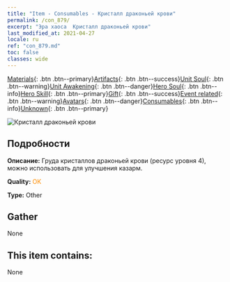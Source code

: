 ```yaml
---
title: "Item - Consumables - Кристалл драконьей крови"
permalink: /con_879/
excerpt: "Эра хаоса  Кристалл драконьей крови"
last_modified_at: 2021-04-27
locale: ru
ref: "con_879.md"
toc: false
classes: wide
---
```

 [Materials](/ItemsRU/){: .btn .btn--primary}[Artifacts](/ItemsRU/Artifacts/){: .btn .btn--success}[Unit Soul](/ItemsRU/UnitSoul/){: .btn .btn--warning}[Unit Awakening](/ItemsRU/UnitAwakening/){: .btn .btn--danger}[Hero Soul](/ItemsRU/HeroSoul/){: .btn .btn--info}[Hero Skill](/ItemsRU/HeroSkill/){: .btn .btn--primary}[Gift](/ItemsRU/Gift/){: .btn .btn--success}[Event related](/ItemsRU/Events/){: .btn .btn--warning}[Avatars](/ItemsRU/Avatars/){: .btn .btn--danger}[Consumables](/ItemsRU/Consumables/){: .btn .btn--info}[Unknown](/ItemsRU/Unknown/){: .btn .btn--primary}

 ![Кристалл драконьей крови](/images/t/i_116.png)

## Подробности
 **Описание:** Груда кристаллов драконьей крови (ресурс уровня 4), можно использовать для улучшения казарм.

 **Quality:** <span style="color: #FF8C00">OK</span>

 **Type:** Other

## Gather

  None

## This item contains:

  None

